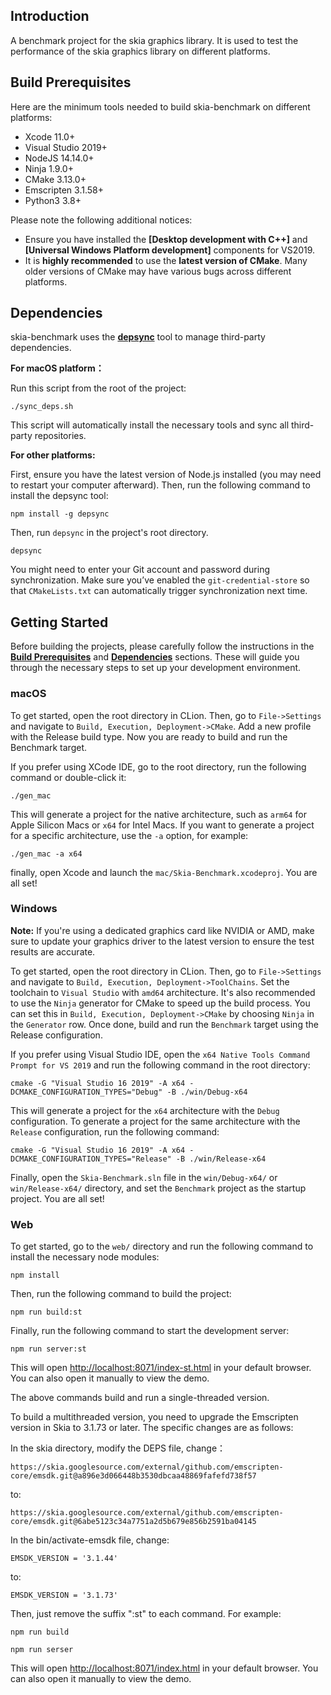 ## Introduction
A benchmark project for the skia graphics library. It is used to test the performance of the skia
graphics library on different platforms.

## Build Prerequisites

Here are the minimum tools needed to build skia-benchmark on different platforms:

- Xcode 11.0+
- Visual Studio 2019+
- NodeJS 14.14.0+
- Ninja 1.9.0+
- CMake 3.13.0+
- Emscripten 3.1.58+
- Python3 3.8+


Please note the following additional notices:

- Ensure you have installed the **[Desktop development with C++]** and **[Universal Windows Platform development]** components for VS2019.
- It is **highly recommended** to use the **latest version of CMake**. Many older versions of CMake may have various bugs across different platforms.

## Dependencies

skia-benchmark uses the [**depsync**](https://github.com/domchen/depsync) tool to manage third-party dependencies.

**For macOS platform：**

Run this script from the root of the project:

```
./sync_deps.sh
```

This script will automatically install the necessary tools and sync all third-party repositories.

**For other platforms:**

First, ensure you have the latest version of Node.js installed (you may need to restart your computer afterward).
Then, run the following command to install the depsync tool:

```
npm install -g depsync
```

Then, run `depsync` in the project's root directory.

```
depsync
```

You might need to enter your Git account and password during synchronization. Make sure you’ve
enabled the `git-credential-store` so that `CMakeLists.txt` can automatically trigger synchronization
next time.

## Getting Started

Before building the projects, please carefully follow the instructions in the
[**Build Prerequisites**](https://github.com/libpag/skia-benchmark?tab=readme-ov-file#build-prerequisites)
and [**Dependencies**](https://github.com/libpag/skia-benchmark?tab=readme-ov-file#dependencies) sections.
These will guide you through the necessary steps to set up your development environment.

### macOS
To get started, open the root directory in CLion. Then, go to `File->Settings` and navigate to
`Build, Execution, Deployment->CMake`. Add a new profile with the Release build type. Now you are
ready to build and run the Benchmark target.

If you prefer using XCode IDE, go to the root directory, run the following command or double-click
it:

```
./gen_mac
```

This will generate a project for the native architecture, such as `arm64` for Apple Silicon Macs or
`x64` for Intel Macs. If you want to generate a project for a specific architecture, use the `-a`
option, for example:

```
./gen_mac -a x64
```    

finally, open Xcode and launch the `mac/Skia-Benchmark.xcodeproj`. You are all set!

### Windows

**Note:** If you're using a dedicated graphics card like NVIDIA or AMD, make sure to update your
graphics driver to the latest version to ensure the test results are accurate.

To get started, open the root directory in CLion. Then, go to `File->Settings` and navigate to
`Build, Execution, Deployment->ToolChains`. Set the toolchain to `Visual Studio` with `amd64`
 architecture. It's also recommended to use the `Ninja` generator for CMake to
speed up the build process. You can set this in `Build, Execution, Deployment->CMake` by choosing
`Ninja` in the `Generator` row. Once done, build and run the `Benchmark` target using the Release
configuration.

If you prefer using Visual Studio IDE, open the `x64 Native Tools Command Prompt for VS 2019` and
run the following command in the root directory:

```
cmake -G "Visual Studio 16 2019" -A x64 -DCMAKE_CONFIGURATION_TYPES="Debug" -B ./win/Debug-x64
```

This will generate a project for the `x64` architecture with the `Debug` configuration. To generate
a project for the same architecture with the `Release` configuration, run the following command:

```
cmake -G "Visual Studio 16 2019" -A x64 -DCMAKE_CONFIGURATION_TYPES="Release" -B ./win/Release-x64
```

Finally, open the `Skia-Benchmark.sln` file in the `win/Debug-x64/` or `win/Release-x64/` directory, and set
the `Benchmark` project as the startup project. You are all set!

### Web
To get started, go to the `web/` directory and run the following command to install the necessary
node modules:

```
npm install
```

Then, run the following command to build the project:

```
npm run build:st
```

Finally, run the following command to start the development server:

```
npm run server:st
```
This will open [http://localhost:8071/index-st.html](http://localhost:8071/index-st.html)
in your default browser. You can also open it manually to view the demo.

The above commands build and run a single-threaded version.

To build a multithreaded version, you need to upgrade the Emscripten version in Skia to 3.1.73 or later. The specific changes are as follows:

In the skia directory, modify the DEPS file, change：
```
https://skia.googlesource.com/external/github.com/emscripten-core/emsdk.git@a896e3d066448b3530dbcaa48869fafefd738f57
```
to:
```
https://skia.googlesource.com/external/github.com/emscripten-core/emsdk.git@6abe5123c34a7751a2d5b679e856b2591ba04145
```
In the bin/activate-emsdk file, change:
```
EMSDK_VERSION = '3.1.44'
```
to:
```
EMSDK_VERSION = '3.1.73'
```
Then, just remove the suffix ":st" to each command. For example:

```
npm run build

npm run serser
``` 
This will open [http://localhost:8071/index.html](http://localhost:8071/index.html)
in your default browser. You can also open it manually to view the demo.

